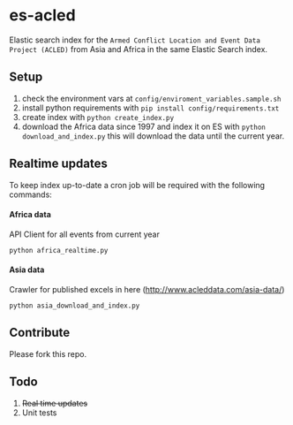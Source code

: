 # es-acled
Elastic search index for the `Armed Conflict Location and Event Data Project (ACLED)` from Asia and Africa in the same Elastic Search index.

## Setup
1. check the environment vars at `config/enviroment_variables.sample.sh`
2. install python requirements with `pip install config/requirements.txt`
3. create index with `python create_index.py`
4. download the Africa data since 1997 and index it on ES with `python download_and_index.py` this will download the data until the current year.

## Realtime updates
To keep index up-to-date a cron job will be required with the following commands:

#### Africa data
API Client for all events from current year
```
python africa_realtime.py
```

#### Asia data
Crawler for published excels in here (http://www.acleddata.com/asia-data/)
```
python asia_download_and_index.py
```


## Contribute
Please fork this repo.

## Todo
1. ~~Real time updates~~
2. Unit tests